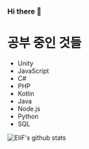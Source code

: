 ### Hi there 👋

# 공부 중인 것들
- Unity
- JavaScript
- C#
- PHP
- Kotlin
- Java
- Node.js
- Python
- SQL

![EliF's github stats](https://github-readme-stats.vercel.app/api?username=elif-lee&hide=contribs,stars&count_private=true&show_icons=true&theme=dracula)

<!--
Here are some ideas to get you started:

- 🔭 I’m currently working on ...
- 🌱 I’m currently learning ...
- 👯 I’m looking to collaborate on ...
- 🤔 I’m looking for help with ...
- 💬 Ask me about ...
- 📫 How to reach me: ...
- 😄 Pronouns: ...
- ⚡ Fun fact: ...
-->
